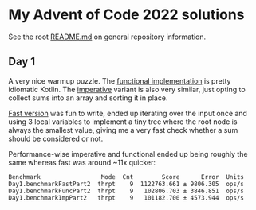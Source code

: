 # My Advent of Code 2022 solutions

See the root [README.md](../README.md) on general repository information.

## Day 1

A very nice warmup puzzle. The [functional implementation](src/main/kotlin/day1_func.kt) is pretty idiomatic Kotlin. The
[imperative](src/main/kotlin/day1_imp.kt) variant is also very similar, just opting to collect sums into an array and
sorting it in place.

[Fast version](src/main/kotlin/day1_fast.kt) was fun to write, ended up iterating over the input once and using 3 local variables to
implement a tiny tree where the root node is always the smallest value, giving me a very fast check
whether a sum should be considered or not.

Performance-wise imperative and functional ended up being roughly the same whereas fast was around ~11x
quicker:

```text
Benchmark                 Mode  Cnt        Score      Error  Units
Day1.benchmarkFastPart2  thrpt    9  1122763.661 ± 9806.305  ops/s
Day1.benchmarkFuncPart2  thrpt    9   102806.703 ± 3846.851  ops/s
Day1.benchmarkImpPart2   thrpt    9   101182.700 ± 4573.944  ops/s
```
